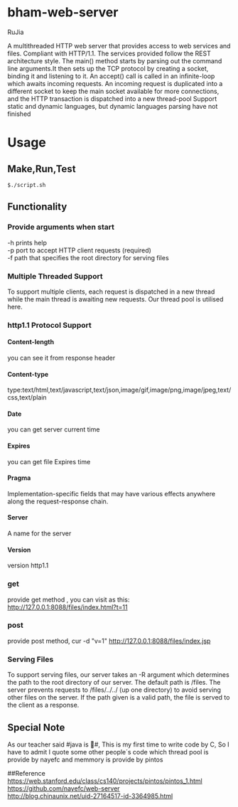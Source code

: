 bham-web-server
==========
RuJia

A multithreaded HTTP web server that provides access to web services and files. 
Compliant with HTTP/1.1. The services provided follow the REST architecture style.
The main() method starts by parsing out the command line arguments.It then sets up 
the TCP protocol by creating a socket, binding it and listening to it. 
An accept() call is called in an infinite-loop which awaits incoming requests. 
An incoming request is duplicated into a different socket to keep the main socket available for more 
connections, and the HTTP transaction is dispatched into a new thread-pool
Support static and dynamic languages, but dynamic languages parsing have not finished


# Usage

## Make,Run,Test

    $./script.sh
    
## Functionality

### Provide arguments when start
-h prints help   
-p port to accept HTTP client requests (required)  
-f path that specifies the root directory for serving files  

### Multiple Threaded Support
To support multiple clients, each request is dispatched in a new thread while the main thread is awaiting new 
requests. Our thread pool is utilised here.

### http1.1 Protocol Support

#### Content-length
you can see it from response header
#### Content-type
type:text/html,text/javascript,text/json,image/gif,image/png,image/jpeg,text/css,text/plain
#### Date
you can get server current time
#### Expires
you can get file Expires time
#### Pragma
Implementation-specific fields that may have various effects anywhere along the request-response chain.
#### Server
A name for the server
#### Version 
version http1.1

### get
provide get method , you can visit as this: http://127.0.0.1:8088/files/index.html?t=11
### post
provide post method, cur -d "v=1" http://127.0.0.1:8088/files/index.jsp

### Serving Files
To support serving files, our server takes an -R argument which determines the path to the root directory 
of our server. The default path is /files. The server prevents requests to /files/../../ (up one directory)
to avoid serving other files on the server. If the path given is a valid path, the file is served to the 
client as a response.

## Special Note
As our teacher said #java is :shit:#, This is my first time to write code by C,
So I have to admit I quote some other people´s code
which thread pool is provide by nayefc and memmory is provide by pintos

##Reference
https://web.stanford.edu/class/cs140/projects/pintos/pintos_1.html  
https://github.com/nayefc/web-server  
http://blog.chinaunix.net/uid-27164517-id-3364985.html  




















